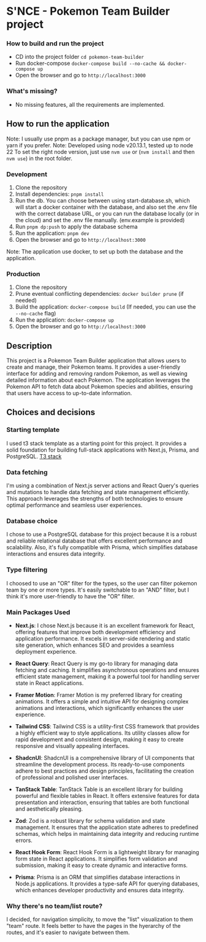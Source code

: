 # S'NCE - Pokemon Team Builder project

### How to build and run the project

- CD into the project folder `cd pokemon-team-builder`
- Run docker-compose `docker-compose build --no-cache && docker-compose up`
- Open the browser and go to `http://localhost:3000`

### What's missing?

- No missing features, all the requirements are implemented.

## How to run the application

Note: I usually use pnpm as a package manager, but you can use npm or yarn if you prefer.
Note: Developed using node v20.13.1, tested up to node 22
To set the right node version, just use `nvm use` or (`nvm install` and then `nvm use`) in the root folder.

### Development

1. Clone the repository
2. Install dependencies: `pnpm install`
3. Run the db. You can choose between using start-database.sh, which will start a docker container with the database, and also set the .env file with the correct database URL, or you can run the database locally (or in the cloud) and set the .env file manually. (env.example is provided)
4. Run `pnpm dp:push` to apply the database schema
5. Run the application: `pnpm dev`
6. Open the browser and go to `http://localhost:3000`

Note: The application use docker, to set up both the database and the application.

### Production

1. Clone the repository
2. Prune eventual conflicting dependencies: `docker builder prune` (if needed)
3. Build the application: `docker-compose build` (If needed, you can use the `--no-cache` flag)
4. Run the application: `docker-compose up`
5. Open the browser and go to `http://localhost:3000`

## Description

This project is a Pokemon Team Builder application that allows users to create and manage, their Pokemon teams. It provides a user-friendly interface for adding and removing random Pokemon, as well as viewing detailed information about each Pokemon. The application leverages the Pokemon API to fetch data about Pokemon species and abilities, ensuring that users have access to up-to-date information.

## Choices and decisions

### Starting template

I used t3 stack template as a starting point for this project. It provides a solid foundation for building full-stack applications with Next.js, Prisma, and PostgreSQL. [T3 stack](https://create.t3.gg/)

### Data fetching

I'm using a combination of Next.js server actions and React Query's queries and mutations to handle data fetching and state management efficiently. This approach leverages the strengths of both technologies to ensure optimal performance and seamless user experiences.

### Database choice

I chose to use a PostgreSQL database for this project because it is a robust and reliable relational database that offers excellent performance and scalability. Also, it's fully compatible with Prisma, which simplifies database interactions and ensures data integrity.

### Type filtering

I choosed to use an "OR" filter for the types, so the user can filter pokemon team by one or more types. It's easily switchable to an "AND" filter, but I think it's more user-friendly to have the "OR" filter.

### Main Packages Used

- **Next.js**: I chose Next.js because it is an excellent framework for React, offering features that improve both development efficiency and application performance. It excels in server-side rendering and static site generation, which enhances SEO and provides a seamless deployment experience.

- **React Query**: React Query is my go-to library for managing data fetching and caching. It simplifies asynchronous operations and ensures efficient state management, making it a powerful tool for handling server state in React applications.

- **Framer Motion**: Framer Motion is my preferred library for creating animations. It offers a simple and intuitive API for designing complex animations and interactions, which significantly enhances the user experience.

- **Tailwind CSS**: Tailwind CSS is a utility-first CSS framework that provides a highly efficient way to style applications. Its utility classes allow for rapid development and consistent design, making it easy to create responsive and visually appealing interfaces.

- **ShadcnUI**: ShadcnUI is a comprehensive library of UI components that streamline the development process. Its ready-to-use components adhere to best practices and design principles, facilitating the creation of professional and polished user interfaces.

- **TanStack Table**: TanStack Table is an excellent library for building powerful and flexible tables in React. It offers extensive features for data presentation and interaction, ensuring that tables are both functional and aesthetically pleasing.

- **Zod**: Zod is a robust library for schema validation and state management. It ensures that the application state adheres to predefined schemas, which helps in maintaining data integrity and reducing runtime errors.

- **React Hook Form**: React Hook Form is a lightweight library for managing form state in React applications. It simplifies form validation and submission, making it easy to create dynamic and interactive forms.

- **Prisma**: Prisma is an ORM that simplifies database interactions in Node.js applications. It provides a type-safe API for querying databases, which enhances developer productivity and ensures data integrity.

### Why there's no team/list route?

I decided, for navigation simplicity, to move the "list" visualization to them "team" route. It feels better to have the pages in the hyerarchy of the routes, and it's easier to navigate between them.
